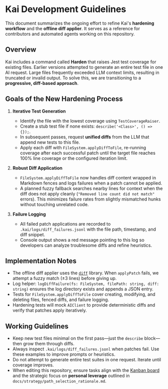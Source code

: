 # Kai Development Guidelines

This document summarizes the ongoing effort to refine Kai's **hardening workflow** and the **offline diff applier**. It serves as a reference for contributors and automated agents working on this repository.

## Overview

Kai includes a command called **Harden** that raises Jest test coverage for existing files. Earlier versions attempted to generate an entire test file in one AI request. Large files frequently exceeded LLM context limits, resulting in truncated or invalid output. To solve this, we are transitioning to a **progressive, diff-based approach**.

## Goals of the New Hardening Process

1. **Iterative Test Generation**
   - Identify the file with the lowest coverage using `TestCoverageRaiser`.
   - Create a stub test file if none exists: `describe('<Class>', () => {});`.
   - In subsequent passes, request **unified diffs** from the LLM that append new tests to this file.
   - Apply each diff with `FileSystem.applyDiffToFile`, re-running coverage after each successful patch until the target file reaches 100% line coverage or the configured iteration limit.

2. **Robust Diff Application**
   - `FileSystem.applyDiffToFile` now handles diff content wrapped in Markdown fences and logs failures when a patch cannot be applied.
   - A planned fuzzy fallback searches nearby lines for context when the diff does not apply cleanly (`"Removed line count did not match"` errors). This minimizes failure rates from slightly mismatched hunks without touching unrelated code.

3. **Failure Logging**
   - All failed patch applications are recorded to `.kai/logs/diff_failures.jsonl` with the file path, timestamp, and diff snippet.
   - Console output shows a red message pointing to this log so developers can analyze troublesome diffs and refine heuristics.

## Implementation Notes

- The offline diff applier uses the [`diff`](https://www.npmjs.com/package/diff) library. When `applyPatch` fails, we attempt a fuzzy match (±3 lines) before giving up.
- Log helper: `logDiffFailure(fs: FileSystem, filePath: string, diff: string)` ensures the log directory exists and appends a JSON entry.
- Tests for `FileSystem.applyDiffToFile` cover creating, modifying, and deleting files, fenced diffs, and failure logging.
- Hardening tests will mock `AIClient` to provide deterministic diffs and verify that patches apply iteratively.

## Working Guidelines

- Keep new test files minimal on the first pass—just the `describe` block—then grow them through diffs.
- Always inspect `.kai/logs/diff_failures.jsonl` when patches fail. Use these examples to improve prompts or heuristics.
- Do not attempt to generate entire test suites in one request. Iterate until coverage improves.
- When editing this repository, ensure tasks align with the [Kanban board](Kanban.md) and the strategic focus on **personal leverage** outlined in `docs/strategy/path_selection_rationale.md`.

